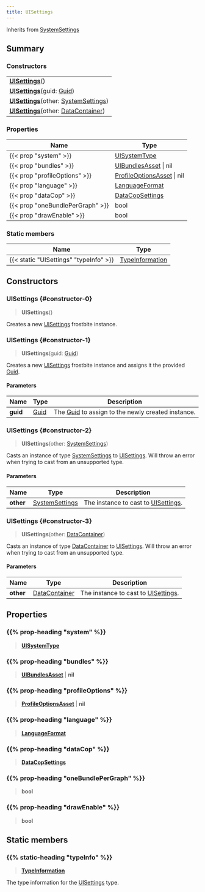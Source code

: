 ```yaml
---
title: UISettings
---
```


Inherits from [SystemSettings](/vext/ref/fb/systemsettings)

## Summary

### Constructors

|  |
| --- |
| **[UISettings](#constructor-0)**() |
| **[UISettings](#constructor-1)**(guid: [Guid](/vext/ref/shared/type/guid)) |
| **[UISettings](#constructor-2)**(other: [SystemSettings](/vext/ref/fb/systemsettings)) |
| **[UISettings](#constructor-3)**(other: [DataContainer](/vext/ref/shared/type/datacontainer)) |

### Properties

| Name | Type |
| ---- | ---- |
| {{< prop "system" >}} | [UISystemType](/vext/ref/fb/uisystemtype) |
| {{< prop "bundles" >}} | [UIBundlesAsset](/vext/ref/fb/uibundlesasset) \| nil |
| {{< prop "profileOptions" >}} | [ProfileOptionsAsset](/vext/ref/fb/profileoptionsasset) \| nil |
| {{< prop "language" >}} | [LanguageFormat](/vext/ref/fb/languageformat) |
| {{< prop "dataCop" >}} | [DataCopSettings](/vext/ref/fb/datacopsettings) |
| {{< prop "oneBundlePerGraph" >}} | bool |
| {{< prop "drawEnable" >}} | bool |

### Static members

| Name | Type |
| ---- | ---- |
| {{< static "UISettings" "typeInfo" >}} | [TypeInformation](/vext/ref/shared/type/typeinformation) |

## Constructors

### UISettings {#constructor-0}

> **UISettings**()

Creates a new [UISettings](/vext/ref/fb/uisettings) frostbite instance.

### UISettings {#constructor-1}

> **UISettings**(guid: [Guid](/vext/ref/shared/type/guid))

Creates a new [UISettings](/vext/ref/fb/uisettings) frostbite instance and assigns it the provided [Guid](/vext/ref/shared/type/guid).

#### Parameters

| Name | Type | Description |
| ---- | ---- | ----------- |
| **guid** | [Guid](/vext/ref/shared/type/guid) | The [Guid](/vext/ref/shared/type/guid) to assign to the newly created instance. |

### UISettings {#constructor-2}

> **UISettings**(other: [SystemSettings](/vext/ref/fb/systemsettings))

Casts an instance of type [SystemSettings](/vext/ref/fb/systemsettings) to [UISettings](/vext/ref/fb/uisettings). Will throw an error when trying to cast from an unsupported type.

#### Parameters

| Name | Type | Description |
| ---- | ---- | ----------- |
| **other** | [SystemSettings](/vext/ref/fb/systemsettings) | The instance to cast to [UISettings](/vext/ref/fb/uisettings). |

### UISettings {#constructor-3}

> **UISettings**(other: [DataContainer](/vext/ref/shared/type/datacontainer))

Casts an instance of type [DataContainer](/vext/ref/shared/type/datacontainer) to [UISettings](/vext/ref/fb/uisettings). Will throw an error when trying to cast from an unsupported type.

#### Parameters

| Name | Type | Description |
| ---- | ---- | ----------- |
| **other** | [DataContainer](/vext/ref/shared/type/datacontainer) | The instance to cast to [UISettings](/vext/ref/fb/uisettings). |

## Properties

### {{% prop-heading "system" %}}

> **[UISystemType](/vext/ref/fb/uisystemtype)**

### {{% prop-heading "bundles" %}}

> **[UIBundlesAsset](/vext/ref/fb/uibundlesasset)** \| **nil**

### {{% prop-heading "profileOptions" %}}

> **[ProfileOptionsAsset](/vext/ref/fb/profileoptionsasset)** \| **nil**

### {{% prop-heading "language" %}}

> **[LanguageFormat](/vext/ref/fb/languageformat)**

### {{% prop-heading "dataCop" %}}

> **[DataCopSettings](/vext/ref/fb/datacopsettings)**

### {{% prop-heading "oneBundlePerGraph" %}}

> **bool**

### {{% prop-heading "drawEnable" %}}

> **bool**

## Static members

### {{% static-heading "typeInfo" %}}

> **[TypeInformation](/vext/ref/shared/type/typeinformation)**

The type information for the [UISettings](/vext/ref/fb/uisettings) type.

